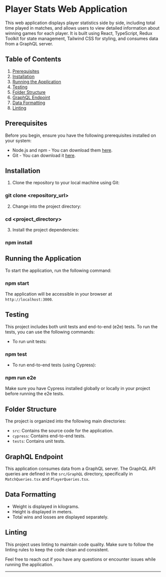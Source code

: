 # Player Stats Web Application

This web application displays player statistics side by side, including total time played in matches, and allows users to view detailed information about winning games for each player. It is built using React, TypeScript, Redux Toolkit for state management, Tailwind CSS for styling, and consumes data from a GraphQL server.

## Table of Contents

1. [Prerequisites](#prerequisites)
2. [Installation](#installation)
3. [Running the Application](#running-the-application)
4. [Testing](#testing)
5. [Folder Structure](#folder-structure)
6. [GraphQL Endpoint](#graphql-endpoint)
7. [Data Formatting](#data-formatting)
8. [Linting](#linting)

## Prerequisites

Before you begin, ensure you have the following prerequisites installed on your system:

- Node.js and npm - You can download them [here](https://nodejs.org/).
- Git - You can download it [here](https://git-scm.com/).

## Installation

1. Clone the repository to your local machine using Git:

### git clone <repository_url>

2. Change into the project directory:

### cd <project_directory>

3. Install the project dependencies:

### npm install

## Running the Application

To start the application, run the following command:

### npm start

The application will be accessible in your browser at `http://localhost:3000`.

## Testing

This project includes both unit tests and end-to-end (e2e) tests. To run the tests, you can use the following commands:

- To run unit tests:

### npm test

- To run end-to-end tests (using Cypress):

### npm run e2e

Make sure you have Cypress installed globally or locally in your project before running the e2e tests.

## Folder Structure

The project is organized into the following main directories:

- `src`: Contains the source code for the application.
- `cypress`: Contains end-to-end tests.
- `tests`: Contains unit tests.

## GraphQL Endpoint

This application consumes data from a GraphQL server. The GraphQL API queries are defined in the `src/GraphQL` directory, specifically in `MatchQueries.tsx` and `PlayerQueries.tsx`.

## Data Formatting

- Weight is displayed in kilograms.
- Height is displayed in meters.
- Total wins and losses are displayed separately.

## Linting

This project uses linting to maintain code quality. Make sure to follow the linting rules to keep the code clean and consistent.

Feel free to reach out if you have any questions or encounter issues while running the application.

---
